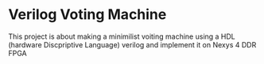 # Verilog Voting Machine
This project is about making a minimilist voiting machine using a HDL (hardware Discpriptive Language) verilog and implement it on Nexys 4 DDR FPGA
